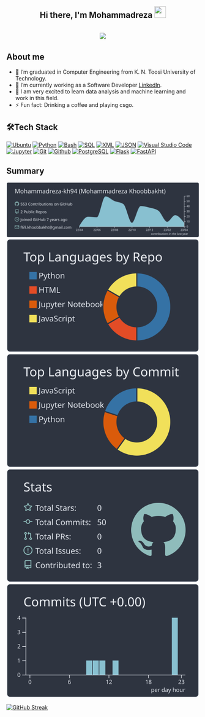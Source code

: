 <h2 align="center">Hi there, I'm Mohammadreza  <img src="https://user-images.githubusercontent.com/39955420/147578264-bae0526c-028a-49d2-8af8-d08bb4edbd2a.gif" height="30" width="30"></h2>

<h2 align="center"><img src="https://raw.githubusercontent.com/gist/patevs/b007a0e98fb216438d4cbf559fac4166/raw/88f20c9d749d756be63f22b09f3c4ac570bc5101/programming.gif"></h2>

<h2>About me</h2>

- 🔭 I’m graduated in Computer Engineering from K. N. Toosi University of Technology.
- 🏢 I’m currently working as a Software Developer [LinkedIn](https://www.linkedin.com/in/mohammadreza-khoobbakht-40b035a3/).
- 🌱 I am very excited to learn data analysis and machine learning and work in this field.
- ⚡ Fun fact: Drinking a coffee and playing csgo.

<h2>🛠Tech Stack</h2>

[![Ubuntu](https://img.shields.io/badge/Ubuntu--orange?style=flat&logo=Ubuntu&logoColor=orange)](https://ubuntu.com/) [![Python](https://img.shields.io/badge/Python-Advanced-dodgerblue?style=flat&logo=Python&logoColor=dodgerblue)](https://python.org/) [![Bash](https://img.shields.io/badge/Bash--slategray?style=flat&logo=GNUBash&logoColor=slategray)](https://gnu.org/software/bash/) [![SQL](https://img.shields.io/badge/SQL--darkblue?style=flat)](https://iso.org/standard/63555.html) [![XML](https://img.shields.io/badge/XML--darkblue?style=flat)](https://w3.org/TR/XML/) [![JSON](https://img.shields.io/badge/JSON--black?style=flat&logo=JSON&logoColor=black)](https://json.org/) [![Visual Studio Code](https://img.shields.io/badge/Visual&nbsp;Studio&nbsp;Code--dodgerblue?style=flat&logo=VisualStudioCode&logoColor=dodgerblue)](https://code.visualstudio.com/) [![Jupyter](https://img.shields.io/badge/Jupyter--orange?style=flat&logo=Jupyter&logoColor=orange)](https://jupyter.org/) [![Git](https://img.shields.io/badge/Git--orange?style=flat&logo=Git&logoColor=orange)](https://git-scm.com/) [![Github](https://img.shields.io/badge/Github--white?style=flat&logo=Github&logoColor=white)](https://github.com/) [![PostgreSQL](https://img.shields.io/badge/PostgreSQL--blue?style=flat&logo=PostgreSQL&logoColor=blue)](https://postgresql.org/) [![Flask](https://img.shields.io/badge/Flask--black?style=flat&logo=Flask&logoColor=black)](https://flask.palletsprojects.com/) [![FastAPI](https://img.shields.io/badge/FastAPI--teal?style=flat&logo=FastAPI&logoColor=teal)](https://fastapi.tiangolo.com/) 

<h2>Summary</h3> 

[![](https://raw.githubusercontent.com/Mohammadreza-kh94/Mohammadreza-kh94//main/profile-summary-card-output/nord_dark/0-profile-details.svg)](https://github.com/vn7n24fzkq/github-profile-summary-cards)
[![](https://raw.githubusercontent.com/Mohammadreza-kh94/Mohammadreza-kh94//main/profile-summary-card-output/nord_dark/1-repos-per-language.svg)](https://github.com/vn7n24fzkq/github-profile-summary-cards) 
[![](https://raw.githubusercontent.com/Mohammadreza-kh94/Mohammadreza-kh94//main/profile-summary-card-output/nord_dark/2-most-commit-language.svg)](https://github.com/vn7n24fzkq/github-profile-summary-cards)
[![](https://raw.githubusercontent.com/Mohammadreza-kh94/Mohammadreza-kh94//main/profile-summary-card-output/nord_dark/3-stats.svg)](https://github.com/vn7n24fzkq/github-profile-summary-cards) 
[![](https://raw.githubusercontent.com/Mohammadreza-kh94/Mohammadreza-kh94//main/profile-summary-card-output/nord_dark/4-productive-time.svg)](https://github.com/vn7n24fzkq/github-profile-summary-cards)

[![GitHub Streak](https://streak-stats.demolab.com?user=Mohammadreza-kh94&theme=dark)](https://git.io/streak-stats)
